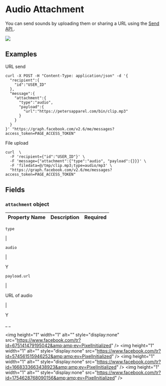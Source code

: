 #  Audio Attachment

You can send sounds by uploading them or sharing a URL using the [ Send API
](/docs/messenger-platform/send-api-reference#request) .

![](https://scontent.xx.fbcdn.net/t39.2365-6/13503473_1584526905179825_88080075_n.png)

##  Examples

URL send

    
    
    curl -X POST -H "Content-Type: application/json" -d '{
      "recipient":{
        "id":"USER_ID"
      },
      "message":{
        "attachment":{
          "type":"audio",
          "payload":{
            "url":"https://petersapparel.com/bin/clip.mp3"
          }
        }
      }
    }' "https://graph.facebook.com/v2.6/me/messages?access_token=PAGE_ACCESS_TOKEN"    

File upload

    
    
    curl  \
      -F 'recipient={"id":"USER_ID"}' \
      -F 'message={"attachment":{"type":"audio", "payload":{}}}' \
      -F 'filedata=@/tmp/clip.mp3;type=audio/mp3' \
      "https://graph.facebook.com/v2.6/me/messages?access_token=PAGE_ACCESS_TOKEN"    

##  Fields

###  ` attachment ` object

Property Name  |  Description  |  Required  
---|---|---  
  
` type `

|

` audio `

|

Y  
  
` payload.url `

|

URL of audio

|

Y  
  
_ _

&lt;img height="1" width="1" alt="" style="display:none"
src="https://www.facebook.com/tr?id=675141479195042&amp;amp;ev=PixelInitialized"
/&gt; &lt;img height="1" width="1" alt="" style="display:none"
src="https://www.facebook.com/tr?id=574561515946252&amp;amp;ev=PixelInitialized"
/&gt; &lt;img height="1" width="1" alt="" style="display:none"
src="https://www.facebook.com/tr?id=1668333663438923&amp;amp;ev=PixelInitialized"
/&gt; &lt;img height="1" width="1" alt="" style="display:none"
src="https://www.facebook.com/tr?id=1754628768090156&amp;amp;ev=PixelInitialized"
/&gt;

